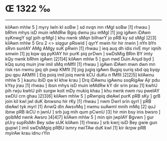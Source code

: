 # Œ 1322 ‰
---
kilAwn mhlw 5 ] myry lwln kI soBw ] sd nvqn mn rMgI soBw ]1]
rhwau ] bRhm mhys isD muin ieMdRw Bgiq dwnu jsu mMgI ]1] jog igAwn
iDAwn syKnwgY sgl jpih qrMgI ] khu nwnk sMqn bilhwrY jo pRB ky sd
sMgI ]2]3]
kilAwn mhlw 5 Gru 2
<> siqgur pRswid ]
qyrY mwin hir hir mwin ] nYn bYn sRvn sunIAY AMg AMgy suK pRwin ]1]
rhwau ] ieq auq dh idis rivE myr iqnih smwin ]1] jq kqw qq
pyKIAY hir purK piq prDwn ] swDsMig BRm BY imty kQy nwnk bRhm igAwn
]2]1]4] kilAwn mhlw 5 ] gun nwd Duin Anµd byd ] kQq sunq muin
jnw imil sMq mMflI ]1] rhwau ] igAwn iDAwn mwn dwn mn risk rsn
nwmu jpq qh pwp KMflI ]1] jog jugiq igAwn Bugiq suriq sbd qq byqy
jpu qpu AKMflI ] Eiq poiq imil joiq nwnk kCU duKu n fMflI ]2]2]5]
kilAwnu mhlw 5 ] kaunu ibiD qw kI khw krau ] Drq iDAwnu igAwnu
ssqRigAw Ajr pdu kYsy jrau ]1] rhwau ] ibsn mhys isD muin ieMdRw kY
dir srin prau ]1] kwhU pih rwju kwhU pih surgw koit mDy mukiq khau ]
khu nwnk nwm rsu pweIAY swDU crn ghau ]2]3]6] kilAwn mhlw 5 ]
pRwnpiq dieAwl purK pRB sKy ] grB join kil kwl jwl duK ibnwsnu
hir rKy ]1] rhwau ] nwm DwrI srin qyrI ] pRB dieAwl tyk myrI ]1]
AnwQ dIn AwsvMq ] nwmu suAwmI mnih mMq ]2] quJ ibnw pRB ikCU n
jwnU ] srb jug mih qum pCwnU ]3] hir min bsy inis bwsro ] goibMd
nwnk Awsro ]4]4]7] kilAwn mhlw 5 ] min qin jwpIAY Bgvwn ]
gur pUry supRsMn Bey sdw sUK kilAwn ]1] rhwau ] srb kwrj isiD Bey
gwie gun gupwl ] imil swDsMgiq pRBU ismry nwiTAw duK kwl ]1] kir
ikrpw pRB myirAw krau idnu rYin
####
